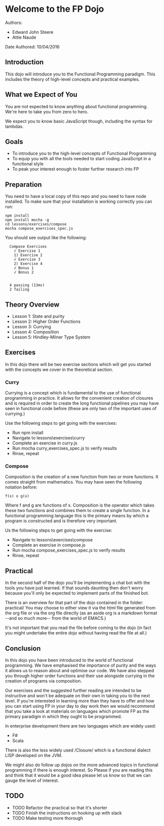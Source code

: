 Welcome to the FP Dojo
======================

Authors:
 - Edward John Steere
 - Attie Naude

Date Authored:
 10/04/2016

Introduction
------------

This dojo will introduce you to the Functional Programming paradigm.
This includes the theory of high-level concepts and practical
examples.

What we Expect of You
---------------------

You are not expected to know anything about functional
programming. We're here to take you from zero to hero.

We expect you to know basic JavaScript though, including the syntax
for lambdas.

Goals
-----

* To introduce you to the high-level concepts of Functional
  Programming
* To equip you with all the tools needed to start coding JavaScript in
  a functional style
* To peak your interest enough to foster further research into FP

Preparation
-----------

You need to have a local copy of this repo and you need to have node
installed. To make sure that your installation is working correctly
you can run:
```
npm install
npm install mocha -g
cd lessons/exercises/compose
mocha compose_exercises_spec.js
```

You should see output like the following:

```
  Compose Exercises
    √ Exercise 1
    1) Exercise 2
    √ Exercise 3
    2) Exercise 4
    √ Bonus 1
    √ Bonus 2


  4 passing (13ms)
  2 failing
```

Theory Overview
---------------

* Lesson 1: State and purity
* Lesson 2: Higher Order Functions
* Lesson 3: Currying
* Lesson 4: Composition
* Lesson 5: Hindley-Milner Type System

Exercises
---------

In this dojo there will be two exercise sections which will get you
started with the concepts we cover in the theoretical section.

### Curry

Currying is a concept which is fundamental to the use of functional
programming in practice. It allows for the convenient creation of
closures and is required in order to create the long functional
pipelines you may have seen in functional code before (these are only
two of the important uses of currying.)

Use the following steps to get going with the exercises:

* Run npm install
* Navigate to lessons\exercises\curry
* Complete an exercise in curry.js
* Run mocha curry_exercises_spec.js to verify results
* Rinse, repeat

### Compose

Composition is the creation of a new function from two or more
functions. It comes straight from mathematics. You may have seen the
following notation before:

```
f(x) o g(x)
```

Where f and g are functions of x. Composition is the operator which
takes these two functions and combines them to create a single
function. In a functional programming language this is the primary
means by which a program is constructed and is therefore very
important.

Us the following steps to get going with the exercise:

* Navigate to lessons\exercises\compose
* Complete an exercise in compose.js
* Run mocha compose_exercises_spec.js to verify results
* Rinse, repeat

Practical
---------

In the second half of the dojo you'll be implementing a chat bot with
the tools you have just learned. If that sounds daunting then don't
worry because you'll only be expected to implement parts of the
finished bot.

There is an overview for that part of the dojo contained in the
folder: practical/ You may choose to either view it via the html file
generated from the org file or via the org file directly (as an aside
org is a markdown format --and so much more-- from the world of EMACS.)

It's not important that you read the file before coming to the dojo
(in fact you might undertake the entire dojo without having read the
file at all.)

Conclusion
----------

In this dojo you have been introduced to the world of functional
programming. We have emphasised the importance of purity and the ways
it allows us to reason about and optimise our code. We have also
stepped you through higher order functions and their use alongside
currying in the creation of programs via composition.

Our exercises and the suggested further reading are intended to be
instructive and won't be adequate on their own in taking you to the
next level. If you're interested in learning more than they have to
offer and how you can start using FP in your day to day work then we
would recommend that you take a look at materials on languages which
promote FP as the primary paradigm in which they ought to be
programmed.

In enterprise development there are two languages which are widely
used:

* F#
* Scala

There is also the less widely used /Closure/ which is a functional
dialect LISP developed on the JVM.

We might also do follow up dojos on the more advanced topics in
functional programming if there is enough interest. So Please if you
are reading this and think that it would be a good idea please let us
know so that we can gauge the level of interest.

TODO
----

* TODO Refactor the practical so that it's shorter
* TODO Finish the instructions on hooking up with slack
* TODO Make testing more thorough
